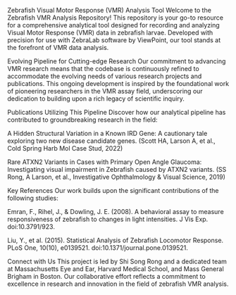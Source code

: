 Zebrafish Visual Motor Response (VMR) Analysis Tool
Welcome to the Zebrafish VMR Analysis Repository!
This repository is your go-to resource for a comprehensive analytical tool designed for recording and analyzing Visual Motor Response (VMR) data in zebrafish larvae. Developed with precision for use with ZebraLab software by ViewPoint, our tool stands at the forefront of VMR data analysis.

Evolving Pipeline for Cutting-edge Research
Our commitment to advancing VMR research means that the codebase is continuously refined to accommodate the evolving needs of various research projects and publications. This ongoing development is inspired by the foundational work of pioneering researchers in the VMR assay field, underscoring our dedication to building upon a rich legacy of scientific inquiry.

Publications Utilizing This Pipeline
Discover how our analytical pipeline has contributed to groundbreaking research in the field:

A Hidden Structural Variation in a Known IRD Gene: A cautionary tale exploring two new disease candidate genes. (Scott HA, Larson A, et al., Cold Spring Harb Mol Case Stud, 2022)

Rare ATXN2 Variants in Cases with Primary Open Angle Glaucoma: Investigating visual impairment in Zebrafish caused by ATXN2 variants. (SS Rong, A Larson, et al., Investigative Ophthalmology & Visual Science, 2019)

Key References
Our work builds upon the significant contributions of the following studies:

Emran, F., Rihel, J., & Dowling, J. E. (2008). A behavioral assay to measure responsiveness of zebrafish to changes in light intensities. J Vis Exp. doi:10.3791/923.

Liu, Y., et al. (2015). Statistical Analysis of Zebrafish Locomotor Response. PLoS One, 10(10), e0139521. doi:10.1371/journal.pone.0139521.

Connect with Us
This project is led by Shi Song Rong and a dedicated team at Massachusetts Eye and Ear, Harvard Medical School, and Mass General Brigham in Boston. Our collaborative effort reflects a commitment to excellence in research and innovation in the field of zebrafish VMR analysis.
